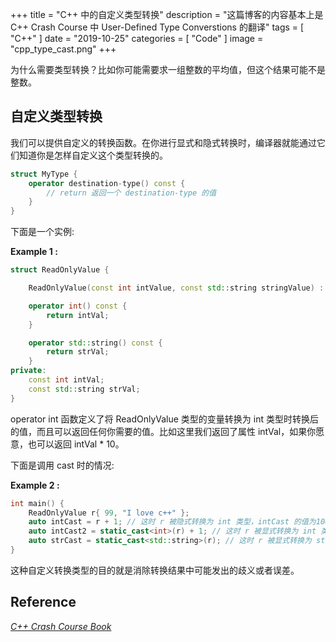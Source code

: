 +++
title = "C++ 中的自定义类型转换"
description = "这篇博客的内容基本上是 C++ Crash Course 中 User-Defined Type Converstions 的翻译"
tags = [
"C++"
]
date = "2019-10-25"
categories = [
"Code"
]
image = "cpp_type_cast.png"
+++

为什么需要类型转换？比如你可能需要求一组整数的平均值，但这个结果可能不是整数。

## 自定义类型转换

我们可以提供自定义的转换函数。在你进行显式和隐式转换时，编译器就能通过它们知道你是怎样自定义这个类型转换的。

```c++
struct MyType {
    operator destination-type() const {
        // return 返回一个 destination-type 的值
    }
}
```

下面是一个实例:

**Example 1 :**

```c++
struct ReadOnlyValue {

    ReadOnlyValue(const int intValue, const std::string stringValue) : intVal{ intValue }, strVal{ stringValue } {};

    operator int() const {
        return intVal;
    }

    operator std::string() const {
        return strVal;
    }
private:
    const int intVal;
    const std::string strVal;
}
```

operator int 函数定义了将 ReadOnlyValue 类型的变量转换为 int 类型时转换后的值，而且可以返回任何你需要的值。比如这里我们返回了属性 intVal，如果你愿意，也可以返回 intVal * 10。

下面是调用 cast 时的情况:

**Example 2 :**

```c++
int main() {
    ReadOnlyValue r{ 99, "I love c++" };
    auto intCast = r + 1; // 这时 r 被隐式转换为 int 类型，intCast 的值为100
    auto intCast2 = static_cast<int>(r) + 1; // 这时 r 被显式转换为 int 类型，intCast' 的值为100
    auto strCast = static_cast<std::string>(r); // 这时 r 被显式转换为 std::string 类型，strCast 的值为 "I love c++"
}
```

这种自定义转换类型的目的就是消除转换结果中可能发出的歧义或者误差。


## Reference

*[C++ Crash Course Book](https://lospi.net/c/c++/programming/developing/software/2019/07/28/cpp-crash-course.html)*